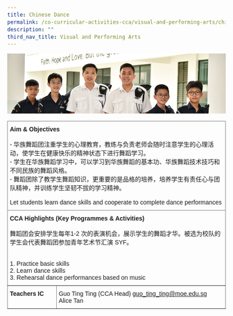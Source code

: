 ```yaml
---
title: Chinese Dance
permalink: /co-curricular-activities-cca/visual-and-performing-arts/chinese-dance/
description: ""
third_nav_title: Visual and Performing Arts
---
```

![](/images/Website%20Banners%20Subpage/948x260%20masterhead%20-%20Co%20Curricular%20Activities4.jpg)
<style type="text/css">
.tg  {border-collapse:collapse;border-spacing:0;}
.tg td{border-color:black;border-style:solid;border-width:1px;font-family:Arial, sans-serif;font-size:14px;
  overflow:hidden;padding:10px 5px;word-break:normal;}
.tg th{border-color:black;border-style:solid;border-width:1px;font-family:Arial, sans-serif;font-size:14px;
  font-weight:normal;overflow:hidden;padding:10px 5px;word-break:normal;}
.tg .tg-0pky{border-color:inherit;text-align:left;vertical-align:top}
</style>
<table class="tg">
<thead>
  <tr>
    <th class="tg-0pky" colspan="2"><span style="font-weight:bold">Aim &amp; Objectives</span><br><br>- 华族舞蹈团注重学生的心理教育，教练与负责老师会随时注意学生的心理活动，使学生在健康快乐的精神状态下进行舞蹈学习。<br>- 学生在华族舞蹈学习中，可以学习到华族舞蹈的基本功、华族舞蹈技术技巧和不同民族的舞蹈风格。<br>- 舞蹈团除了教学生舞蹈知识，更重要的是品格的培养，培养学生有责任心与团队精神，并训练学生坚韧不拔的学习精神。<br><br><span style="font-weight:400;font-style:normal">Let students learn dance skills and cooperate to complete dance performances</span></th>
  </tr>
</thead>
<tbody>
  <tr>
    <td class="tg-0pky" colspan="2"><span style="font-weight:bold;font-style:normal">CCA Highlights (Key Programmes &amp; Activities)</span><br><br><span style="font-weight:400;font-style:normal">舞蹈团会安排学生每年1-2 次的表演机会，展示学生的舞蹈才华。被选为校队的学生会代表舞蹈团参加青年艺术节汇演 SYF。</span><br><br><br><span style="font-weight:400;font-style:normal"> 1. </span>Practice basic skills<br> 2. Learn dance skills<br> 3. Rehearsal dance performances based on music<br></td>
  </tr>
  <tr>
    <td class="tg-0pky"><span style="font-weight:bold">Teachers IC</span></td>
    <td class="tg-0pky">Guo Ting Ting (CCA Head) <a href="mailto:guo_ting_ting@moe.edu.sg" target="_blank" rel="noopener noreferrer">guo_ting_ting@moe.edu.sg</a><br><span style="font-weight:400;font-style:normal">Alice Tan</span></td>
  </tr>
</tbody>
</table>